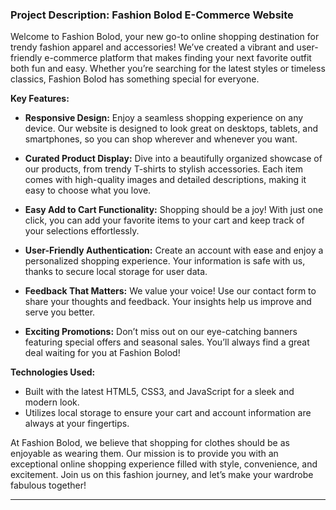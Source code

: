 ### Project Description: Fashion Bolod E-Commerce Website

Welcome to Fashion Bolod, your new go-to online shopping destination for trendy fashion apparel and accessories! We’ve created a vibrant and user-friendly e-commerce platform that makes finding your next favorite outfit both fun and easy. Whether you’re searching for the latest styles or timeless classics, Fashion Bolod has something special for everyone.

**Key Features:**

- **Responsive Design:** Enjoy a seamless shopping experience on any device. Our website is designed to look great on desktops, tablets, and smartphones, so you can shop wherever and whenever you want.

- **Curated Product Display:** Dive into a beautifully organized showcase of our products, from trendy T-shirts to stylish accessories. Each item comes with high-quality images and detailed descriptions, making it easy to choose what you love.

- **Easy Add to Cart Functionality:** Shopping should be a joy! With just one click, you can add your favorite items to your cart and keep track of your selections effortlessly.

- **User-Friendly Authentication:** Create an account with ease and enjoy a personalized shopping experience. Your information is safe with us, thanks to secure local storage for user data.

- **Feedback That Matters:** We value your voice! Use our contact form to share your thoughts and feedback. Your insights help us improve and serve you better.

- **Exciting Promotions:** Don’t miss out on our eye-catching banners featuring special offers and seasonal sales. You’ll always find a great deal waiting for you at Fashion Bolod!

**Technologies Used:**
- Built with the latest HTML5, CSS3, and JavaScript for a sleek and modern look.
- Utilizes local storage to ensure your cart and account information are always at your fingertips.

At Fashion Bolod, we believe that shopping for clothes should be as enjoyable as wearing them. Our mission is to provide you with an exceptional online shopping experience filled with style, convenience, and excitement. Join us on this fashion journey, and let’s make your wardrobe fabulous together!

--- 
